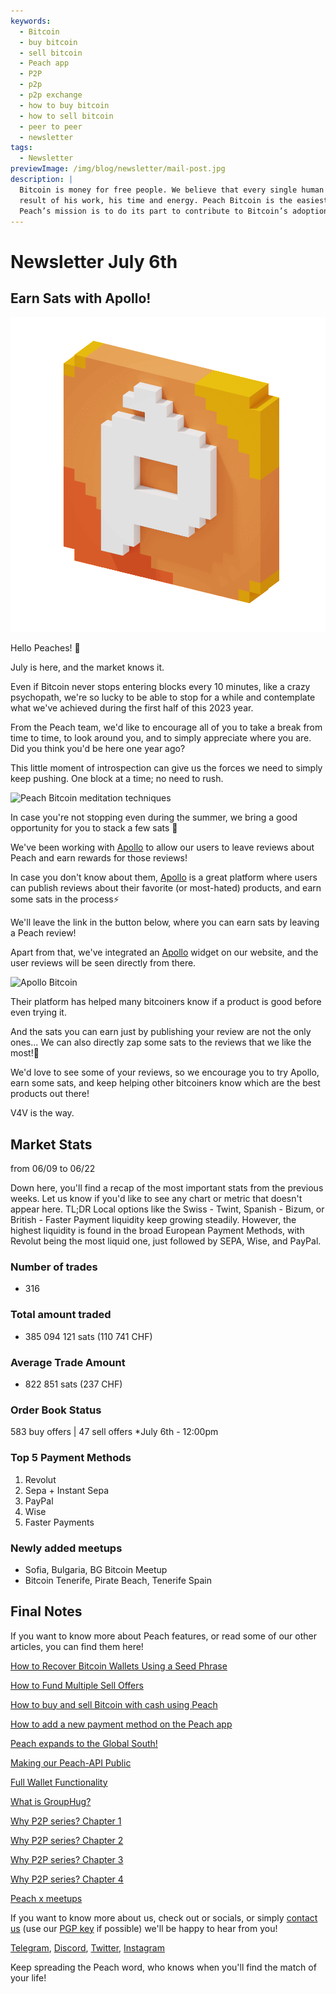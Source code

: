 ```yaml
---
keywords:
  - Bitcoin
  - buy bitcoin
  - sell bitcoin
  - Peach app
  - P2P
  - p2p
  - p2p exchange
  - how to buy bitcoin
  - how to sell bitcoin
  - peer to peer
  - newsletter
tags:
  - Newsletter
previewImage: /img/blog/newsletter/mail-post.jpg
description: |
  Bitcoin is money for free people. We believe that every single human being has the right to choose which money he uses to store his wealth, the
  result of his work, his time and energy. Peach Bitcoin is the easiest platform to buy and sell bitcoin peer to peer.
  Peach’s mission is to do its part to contribute to Bitcoin’s adoption in the hands of the people.
---
```


# Newsletter July 6th

## Earn Sats with Apollo!

![peachy peach bitcoin gif](/img/blog/newsletter/gif-peach.gif)

Hello Peaches! 🍑

July is here, and the market knows it.

Even if Bitcoin never stops entering blocks every 10 minutes, like a crazy psychopath, we're so lucky to be able to stop for a while and contemplate what we've achieved during the first half of this 2023 year.

From the Peach team, we'd like to encourage all of you to take a break from time to time, to look around you, and to simply appreciate where you are. Did you think you'd be here one year ago?

This little moment of introspection can give us the forces we need to simply keep pushing. One block at a time; no need to rush.

![Peach Bitcoin meditation techniques](https://img.mailinblue.com/5647291/images/content_library/original/64a677291de1ff5c3a31519d.jpg)

In case you're not stopping even during the summer, we bring a good opportunity for you to stack a few sats 🤑

We've been working with [Apollo](https://heyapollo.com) to allow our users to leave reviews about Peach and earn rewards for those reviews!

In case you don't know about them, [Apollo](https://heyapollo.com) is a great platform where users can publish reviews about their favorite (or most-hated) products, and earn some sats in the process⚡

We'll leave the link in the button below, where you can earn sats by leaving a Peach review!

Apart from that, we've integrated an [Apollo](https://heyapollo.com) widget on our website, and the user reviews will be seen directly from there.

![Apollo Bitcoin](https://img.mailinblue.com/5647291/images/content_library/original/64a67d44b27d7523353e499d.png)

Their platform has helped many bitcoiners know if a product is good before even trying it.

And the sats you can earn just by publishing your review are not the only ones... We can also directly zap some sats to the reviews that we like the most!🍑

We'd love to see some of your reviews, so we encourage you to try Apollo, earn some sats, and keep helping other bitcoiners know which are the best products out there!

V4V is the way.

## Market Stats

from 06/09 to 06/22

Down here, you'll find a recap of the most important stats from the previous weeks. Let us know if you'd like to see any chart or metric that doesn't appear here.
TL;DR
Local options like the Swiss - Twint, Spanish - Bizum, or British - Faster Payment liquidity keep growing steadily.
However, the highest liquidity is found in the broad European Payment Methods, with Revolut being the most liquid one, just followed by SEPA, Wise, and PayPal.

### Number of trades

- 316

### Total amount traded

- 385 094 121 sats (110 741 CHF)

### Average Trade Amount

- 822 851 sats (237 CHF)

### Order Book Status

583 buy offers | 47 sell offers
\*July 6th - 12:00pm

### Top 5 Payment Methods

1. Revolut
2. Sepa + Instant Sepa
3. PayPal
4. Wise
5. Faster Payments

### Newly added meetups

- Sofia, Bulgaria, BG Bitcoin Meetup
- Bitcoin Tenerife, Pirate Beach, Tenerife Spain

## Final Notes

If you want to know more about Peach features, or read some of our other articles, you can find them here!

[How to Recover Bitcoin Wallets Using a Seed Phrase](https://peachbitcoin.com/blog/how-to-restore-peach-wallet/)

[How to Fund Multiple Sell Offers](https://peachbitcoin.com/blog/funding-multiple-sell-offers/)

[How to buy and sell Bitcoin with cash using Peach](https://peachbitcoin.com/blog/how-to-buy-and-sell-bitcoin-with-cash-using-peach/)

[How to add a new payment method on the Peach app](https://peachbitcoin.com/blog/how-to-add-a-payment-method/)

[Peach expands to the Global South!](https://peachbitcoin.com/blog/peach-expands-to-the-global-south/)

[Making our Peach-API Public](https://peachbitcoin.com/blog/making-our-peach-api-public/)

[Full Wallet Functionality](https://peachbitcoin.com/blog/full-wallet-functionality/)

[What is GroupHug?](https://peachbitcoin.com/blog/group-hug/)

[Why P2P series? Chapter 1](https://peachbitcoin.com/blog/why-p2p-chapter-1/)

[Why P2P series? Chapter 2](https://peachbitcoin.com/blog/why-p2p-chapter-2/)

[Why P2P series? Chapter 3](https://peachbitcoin.com/blog/why-p2p-chapter-3-circular-economies/)

[Why P2P series? Chapter 4](https://peachbitcoin.com/blog/why-p2p-chapter-4-chains-of-trust/)

[Peach x meetups](https://peachbitcoin.com/blog/peach-for-meetups/)

If you want to know more about us, check out or socials, or simply [contact us](mailto:hello@peachbitcoin.com) (use our [PGP key](https://keys.openpgp.org/vks/v1/by-fingerprint/48339A19645E2E53488E0E5479E1B270FACD1BD2) if possible) we'll be happy to hear from you!

[Telegram](https://t.me/+GkOW1J-ixBBkZWRk), [Discord](https://discord.gg/ypeHz3SW54), [Twitter](https://twitter.com/peachbitcoin), [Instagram](https://instagram.com/peachbitcoin)

Keep spreading the Peach word, who knows when you'll find the match of your life!
